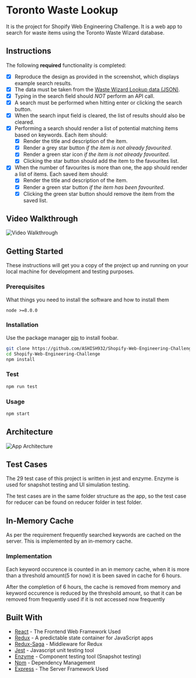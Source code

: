 # Toronto Waste Lookup

It is the project for Shopify Web Engineering Challenge. It is a web app to search for waste items using the Toronto Waste Wizard database.

## Instructions

The following **required** functionality is completed:

- [x] Reproduce the design as provided in the screenshot, which displays example search results.
- [x] The data must be taken from the [Waste Wizard Lookup data (JSON)](https://www.toronto.ca/city-government/data-research-maps/open-data/open-data-catalogue/#5ed40494-a290-7807-d5da-09ab6a56fca2).
- [x] Typing in the search field should *NOT* perform an API call.
- [x] A search must be performed when hitting enter or clicking the search button.
- [x] When the search input field is cleared, the list of results should also be cleared. 
- [x] Performing a search should render a list of potential matching items based on keywords. Each item should:
   - [x] Render the title and description of the item.
   - [x] Render a grey star button *if the item is not already favourited*.
   - [x] Render a green star icon *if the item is not already favourited*.
   - [x] Clicking the star button should add the item to the favourites list.
- [x] When the number of favourites is more than one, the app should render a list of items. Each saved item should:
   - [x] Render the title and description of the item.
   - [x] Render a green star button *if the item has been favourited*.
   - [x] Clicking the green star button should remove the item from the saved list.

## Video Walkthrough

<img src='https://i.imgur.com/sX63Qk1.gif' title='Video Walkthrough' width='' alt='Video Walkthrough' />


## Getting Started

These instructions will get you a copy of the project up and running on your local machine for development and testing purposes. 

### Prerequisites

What things you need to install the software and how to install them

```
node >=8.0.0
```

### Installation

Use the package manager [pip](https://pip.pypa.io/en/stable/) to install foobar.

```bash
git clone https://github.com/ASHISH932/Shopify-Web-Engineering-Challenge.git
cd Shopify-Web-Engineering-Challenge
npm install
```
### Test

```bash
npm run test
```

### Usage

```bash
npm start
```

## Architecture 
<img src='https://i.imgur.com/7a0kKY6.jpg' title='Video Walkthrough' width='' alt='App Architecture' />

## Test Cases

The 29 test case of this project is written in jest and enzyme. Enzyme is used for snapshot testing and UI simulation testing.

The test cases are in the same folder structure as the app, so the test case for reducer can be found on reducer folder in test folder.


## In-Memory Cache

As per the requirement frequently searched keywords are cached on the server. This is implemented by an in-memory cache.

### Implementation
Each keyword occurence is counted in an in memory cache, when it is more than a threshold amount(5 for now) it is been saved in cache for 6 hours. 

After the completion of 6 hours, the cache is removed from memory and keyword occurence is reduced by the threshold amount, so that it can be removed from frequently used if it is not accessed now frequently

## Built With

- [React](https://reactjs.org/) - The Frontend Web Framework Used
- [Redux](https://redux.js.org/) - A predictable state container for JavaScript apps
- [Redux-Saga](https://redux-saga.js.org/) - Middleware for Redux
- [Jest](https://jestjs.io/) - Javascript unit testing tool
- [Enzyme](https://airbnb.io/enzyme/) - Component testing tool (Snapshot testing)
- [Npm](https://www.npmjs.com/) - Dependency Management
- [Express](https://expressjs.com/) - The Server Framework Used